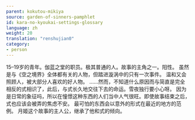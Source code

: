 ```yaml
---
parent: kokutou-mikiya
source: garden-of-sinners-pamphlet
id: kara-no-kyoukai-settings-glossary
language: zh
weight: 20
translation: "renshujian0"
category:
- person
---
```


15–19岁的青年。伽蓝之堂的职员。极其普通的人。故事的主角之一。阳性。
虽然是与《空之境界》全体都有关的人物，但踏进漩涡中的只有一次事件。
温和又会照顾人，被大部分人喜欢的好人物。
……然而，不知道什么原因而与简直是完全相反的式相识了，此后，与式长久地交往下去的命运。雪夜独行要小心呀。
因为是日常的象征吗，所以在憧憬这种东西的人们当中人气很旺。即使故事结束之后，式也应该会被弄的焦虑不安。
最可怕的东西会以意外的形式在最近的地方的范例。
月姬这个故事的主人公，继承了他和式的倾向。
